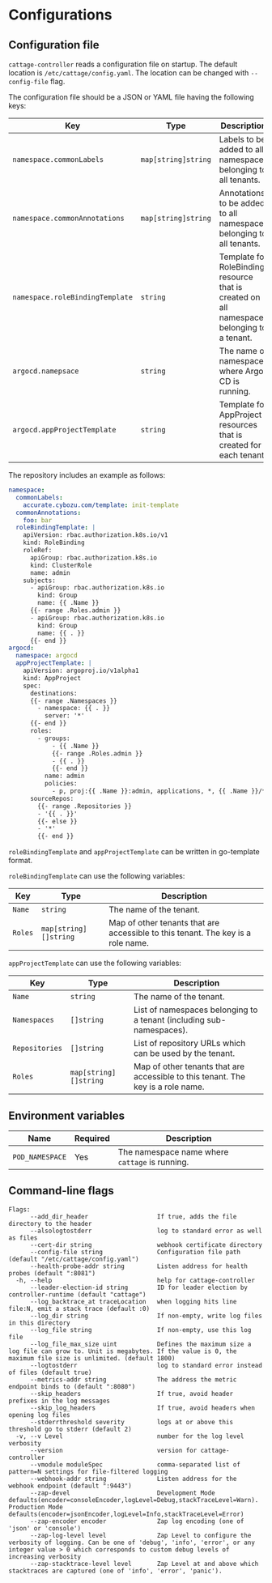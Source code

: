 # Configurations

## Configuration file

`cattage-controller` reads a configuration file on startup. The default location is `/etc/cattage/config.yaml`.
The location can be changed with `--config-file` flag.

The configuration file should be a JSON or YAML file having the following keys:

| Key                             | Type                | Description                                                                                |
|---------------------------------|---------------------|--------------------------------------------------------------------------------------------|
| `namespace.commonLabels`        | `map[string]string` | Labels to be added to all namespaces belonging to all tenants.                                |
| `namespace.commonAnnotations`   | `map[string]string` | Annotations to be added to all namespaces belonging to all tenants.                           |
| `namespace.roleBindingTemplate` | `string`            | Template for RoleBinding resource that is created on all namespaces belonging to a tenant. |
| `argocd.namepsace`              | `string`            | The name of namespace where Argo CD is running.                                            |
| `argocd.appProjectTemplate`     | `string`            | Template for AppProject resources that is created for each tenant.                         |

The repository includes an example as follows:

```yaml
namespace:
  commonLabels:
    accurate.cybozu.com/template: init-template
  commonAnnotations:
    foo: bar
  roleBindingTemplate: |
    apiVersion: rbac.authorization.k8s.io/v1
    kind: RoleBinding
    roleRef:
      apiGroup: rbac.authorization.k8s.io
      kind: ClusterRole
      name: admin
    subjects:
      - apiGroup: rbac.authorization.k8s.io
        kind: Group
        name: {{ .Name }}
      {{- range .Roles.admin }}
      - apiGroup: rbac.authorization.k8s.io
        kind: Group
        name: {{ . }}
      {{- end }}
argocd:
  namespace: argocd
  appProjectTemplate: |
    apiVersion: argoproj.io/v1alpha1
    kind: AppProject
    spec:
      destinations:
      {{- range .Namespaces }}
        - namespace: {{ . }}
          server: '*'
      {{- end }}
      roles:
        - groups:
            - {{ .Name }}
            {{- range .Roles.admin }}
            - {{ . }}
            {{- end }}
          name: admin
          policies:
            - p, proj:{{ .Name }}:admin, applications, *, {{ .Name }}/*, allow
      sourceRepos:
        {{- range .Repositories }}
        - '{{ . }}'
        {{- else }}
        - '*'
        {{- end }}
```

`roleBindingTemplate` and `appProjectTemplate` can be written in go-template format.

`roleBindingTemplate` can use the following variables:

| Key     | Type                  | Description                                                                      |
|---------|-----------------------|----------------------------------------------------------------------------------|
| `Name`  | `string`              | The name of the tenant.                                                          |
| `Roles` | `map[string][]string` | Map of other tenants that are accessible to this tenant. The key is a role name. |

`appProjectTemplate` can use the following variables:

| Key            | Type                  | Description                                                                      |
|----------------|-----------------------|----------------------------------------------------------------------------------|
| `Name`         | `string`              | The name of the tenant.                                                          |
| `Namespaces`   | `[]string`            | List of namespaces belonging to a tenant (including sub-namespaces).             |
| `Repositories` | `[]string`            | List of repository URLs which can be used by the tenant.                         |
| `Roles`        | `map[string][]string` | Map of other tenants that are accessible to this tenant. The key is a role name. |

## Environment variables

| Name            | Required | Description                                    |
|-----------------|----------|------------------------------------------------|
| `POD_NAMESPACE` | Yes      | The namespace name where `cattage` is running. |

## Command-line flags

```
Flags:
      --add_dir_header                   If true, adds the file directory to the header
      --alsologtostderr                  log to standard error as well as files
      --cert-dir string                  webhook certificate directory
      --config-file string               Configuration file path (default "/etc/cattage/config.yaml")
      --health-probe-addr string         Listen address for health probes (default ":8081")
  -h, --help                             help for cattage-controller
      --leader-election-id string        ID for leader election by controller-runtime (default "cattage")
      --log_backtrace_at traceLocation   when logging hits line file:N, emit a stack trace (default :0)
      --log_dir string                   If non-empty, write log files in this directory
      --log_file string                  If non-empty, use this log file
      --log_file_max_size uint           Defines the maximum size a log file can grow to. Unit is megabytes. If the value is 0, the maximum file size is unlimited. (default 1800)
      --logtostderr                      log to standard error instead of files (default true)
      --metrics-addr string              The address the metric endpoint binds to (default ":8080")
      --skip_headers                     If true, avoid header prefixes in the log messages
      --skip_log_headers                 If true, avoid headers when opening log files
      --stderrthreshold severity         logs at or above this threshold go to stderr (default 2)
  -v, --v Level                          number for the log level verbosity
      --version                          version for cattage-controller
      --vmodule moduleSpec               comma-separated list of pattern=N settings for file-filtered logging
      --webhook-addr string              Listen address for the webhook endpoint (default ":9443")
      --zap-devel                        Development Mode defaults(encoder=consoleEncoder,logLevel=Debug,stackTraceLevel=Warn). Production Mode defaults(encoder=jsonEncoder,logLevel=Info,stackTraceLevel=Error)
      --zap-encoder encoder              Zap log encoding (one of 'json' or 'console')
      --zap-log-level level              Zap Level to configure the verbosity of logging. Can be one of 'debug', 'info', 'error', or any integer value > 0 which corresponds to custom debug levels of increasing verbosity
      --zap-stacktrace-level level       Zap Level at and above which stacktraces are captured (one of 'info', 'error', 'panic').
```
